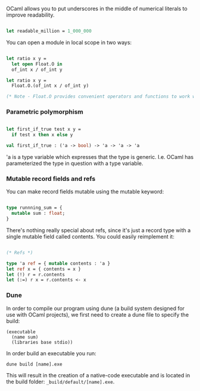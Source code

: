 OCaml allows you to put underscores in the middle of numerical literals to improve readability.

```ocaml

let readable_million = 1_000_000

```

You can open a module in local scope in two ways:

```ocaml

let ratio x y =
  let open Float.O in
  of_int x / of_int y

let ratio x y =
  Float.O.(of_int x / of_int y)

(* Note - Float.O provides convenient operators and functions to work with floats, hence why / is working on a float type. *)

```

### Parametric polymorphism

```ocaml

let first_if_true test x y =
  if test x then x else y

val first_if_true : ('a -> bool) -> 'a -> 'a -> 'a
```

'a is a type variable which expresses that the type is generic. I.e. OCaml has parameterized the type in question with a type variable.

### Mutable record fields and refs

You can make record fields mutable using the mutable keyword:

```ocaml

type runnning_sum = {
  mutable sum : float;
}

```

There's nothing really special about refs, since it's just a record type with a single mutable field called contents. You could easily reimplement it:

```ocaml

(* Refs *)

type 'a ref = { mutable contents : 'a }
let ref x = { contents = x }
let (!) r = r.contents
let (:=) r x = r.contents <- x

```

### Dune

In order to compile our program using dune (a build system designed for use with OCaml projects), we first need to create a dune file to specify the build:

```dune
(executable
  (name sum)
  (libraries base stdio))

```

In order build an executable you run:

`dune build [name].exe`

This will result in the creation of a native-code executable and is located in the build folder: `_build/default/[name].exe`.
